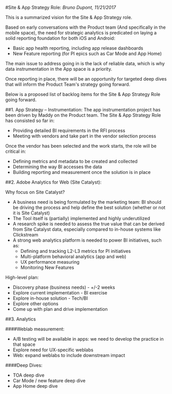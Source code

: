 #Site & App Strategy Role:
*Bruno Dupont, 11/21/2017*

This is a summarized vision for the Site & App Strategy role.

Based on early conversations with the Product team (And specifically in the mobile space), the need for strategic analytics is predicated on laying a solid reporting foundation for both iOS and Android:

- Basic app health reporting, including app release dashboards
- New Feature reporting (for PI epics such as Car Mode and App Home)

The main issue to address going in is the lack of reliable data, which is why data instrumentation in the App space is a priority. 

Once reporting in place, there will be an opportunity for targeted deep dives that will inform the Product Team's strategy going forward.

Below is a proposed list of backlog items for the Site & App Strategy Role going forward.


##1. App Strategy – Instrumentation:
The app instrumentation project has been driven by Maddy on the Product team. The Site & App Strategy Role has consisted so far in:

- Providing detailed BI requirements in the RFI process
- Meeting with vendors and take part in the  vendor selection process

Once the vendor has been selected and the work starts, the role will be critical in:

- Defining metrics and metadata to be created and collected
- Determining the way BI accesses the data
- Building reporting and measurement once the solution is in place

##2. Adobe Analytics for Web (Site Catalyst):

Why focus on Site Catalyst?

- A business need is being formulated by the marketing team: BI should be driving the process and help define the best solution (whether or not it is Site Catalyst)
- The Tool itself is (partially) implemented and highly underutilized
- A research spike is needed to assess the true value that can be derived from Site Catalyst data, especially compared to in-house systems like Clickstream
- A strong web analytics platform is needed to power BI initiatives, such as:
	- Defining and tracking L2-L3 metrics for PI initiatives
	- Multi-platform behavioral analytics (app and web)
	- UX performance measuring
	- Monitoring New Features 

High-level plan:

- Discovery phase (business needs) - +/-2 weeks
- Explore current implementation - BI exercise
- Explore in-house solution - Tech/BI
- Explore other options
- Come up with plan and drive implementation


##3. Analytics

####Weblab measurement:

- A/B testing will be available in apps: we need to develop the practice in that space
- Explore need for UX-specific weblabs
- Web: expand weblabs to include downstream impact

####Deep Dives:

- TOA deep dive
- Car Mode / new feature deep dive
- App Home deep dive
